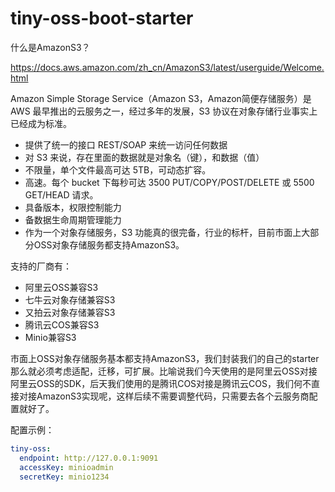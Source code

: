 # tiny-oss-boot-starter

什么是AmazonS3？

https://docs.aws.amazon.com/zh_cn/AmazonS3/latest/userguide/Welcome.html

Amazon Simple Storage Service（Amazon S3，Amazon简便存储服务）是 AWS 最早推出的云服务之一，经过多年的发展，S3 协议在对象存储行业事实上已经成为标准。

- 提供了统一的接口 REST/SOAP 来统一访问任何数据
- 对 S3 来说，存在里面的数据就是对象名（键），和数据（值）
- 不限量，单个文件最高可达 5TB，可动态扩容。
- 高速。每个 bucket 下每秒可达 3500 PUT/COPY/POST/DELETE 或 5500 GET/HEAD 请求。
- 具备版本，权限控制能力
- 备数据生命周期管理能力
- 作为一个对象存储服务，S3 功能真的很完备，行业的标杆，目前市面上大部分OSS对象存储服务都支持AmazonS3。

支持的厂商有：
- 阿里云OSS兼容S3
- 七牛云对象存储兼容S3
- 又拍云对象存储兼容S3
- 腾讯云COS兼容S3
- Minio兼容S3

市面上OSS对象存储服务基本都支持AmazonS3，我们封装我们的自己的starter那么就必须考虑适配，迁移，可扩展。比喻说我们今天使用的是阿里云OSS对接阿里云OSS的SDK，后天我们使用的是腾讯COS对接是腾讯云COS，我们何不直接对接AmazonS3实现呢，这样后续不需要调整代码，只需要去各个云服务商配置就好了。

配置示例：
```yaml
tiny-oss:
  endpoint: http://127.0.0.1:9091
  accessKey: minioadmin
  secretKey: minio1234
  
```